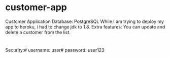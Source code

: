 # customer-app
Customer Application
Database: PostgreSQL 
While I am trying to deploy my app to heroku, i had to change jdk to 1.8.
Extra features:
You can update and delete a customer from the list.
#
Security:#
username: user#
password: user123

